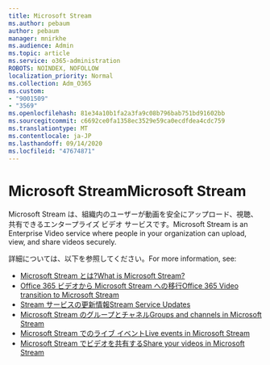 ```yaml
---
title: Microsoft Stream
ms.author: pebaum
author: pebaum
manager: mnirkhe
ms.audience: Admin
ms.topic: article
ms.service: o365-administration
ROBOTS: NOINDEX, NOFOLLOW
localization_priority: Normal
ms.collection: Adm_O365
ms.custom:
- "9001509"
- "3569"
ms.openlocfilehash: 81e34a10b1fa2a3fa9c08b796bab751bd91602bb
ms.sourcegitcommit: c6692ce0fa1358ec3529e59ca0ecdfdea4cdc759
ms.translationtype: MT
ms.contentlocale: ja-JP
ms.lasthandoff: 09/14/2020
ms.locfileid: "47674871"
---
```

# <a name="microsoft-stream"></a><span data-ttu-id="d593f-102">Microsoft Stream</span><span class="sxs-lookup"><span data-stu-id="d593f-102">Microsoft Stream</span></span>

<span data-ttu-id="d593f-103">Microsoft Stream は、組織内のユーザーが動画を安全にアップロード、視聴、共有できるエンタープライズ ビデオ サービスです。</span><span class="sxs-lookup"><span data-stu-id="d593f-103">Microsoft Stream is an Enterprise Video service where people in your organization can upload, view, and share videos securely.</span></span> 

<span data-ttu-id="d593f-104">詳細については、以下を参照してください。</span><span class="sxs-lookup"><span data-stu-id="d593f-104">For more information, see:</span></span>

- [<span data-ttu-id="d593f-105">Microsoft Stream とは?</span><span class="sxs-lookup"><span data-stu-id="d593f-105">What is Microsoft Stream?</span></span>](https://docs.microsoft.com/stream/overview)
- [<span data-ttu-id="d593f-106">Office 365 ビデオから Microsoft Stream への移行</span><span class="sxs-lookup"><span data-stu-id="d593f-106">Office 365 Video transition to Microsoft Stream</span></span>](https://docs.microsoft.com/stream/migrate-from-office-365)
- [<span data-ttu-id="d593f-107">Stream サービスの更新情報</span><span class="sxs-lookup"><span data-stu-id="d593f-107">Stream Service Updates</span></span>](https://techcommunity.microsoft.com/t5/microsoft-stream-service-updates/bd-p/StreamAnnouncements)
- [<span data-ttu-id="d593f-108">Microsoft Stream のグループとチャネル</span><span class="sxs-lookup"><span data-stu-id="d593f-108">Groups and channels in Microsoft Stream</span></span>](https://docs.microsoft.com/stream/groups-channels-organization)
- [<span data-ttu-id="d593f-109">Microsoft Stream でのライブ イベント</span><span class="sxs-lookup"><span data-stu-id="d593f-109">Live events in Microsoft Stream</span></span>](https://docs.microsoft.com/stream/live-event-overview)
- [<span data-ttu-id="d593f-110">Microsoft Stream でビデオを共有する</span><span class="sxs-lookup"><span data-stu-id="d593f-110">Share your videos in Microsoft Stream</span></span>](https://docs.microsoft.com/stream/portal-share-video)
